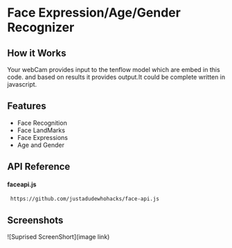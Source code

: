 # Face Expression/Age/Gender Recognizer

## How it Works

Your webCam provides input to the tenflow model which are embed in this code. and based on results it provides output.It could be complete written in javascript.

## Features

- Face Recognition
- Face LandMarks
- Face Expressions
- Age and Gender

## API Reference

#### faceapi.js

```http
 https://github.com/justadudewhohacks/face-api.js
```

## Screenshots

![Suprised ScreenShort](image link)
